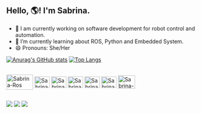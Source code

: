 ## Hello, 🌎! I'm Sabrina.

- 🔭 I am currently working on software development for robot control and automation.
- 🌱 I’m currently learning about ROS, Python and Embedded System. 
- 😄 Pronouns: She/Her

[![Anurag's GitHub stats](https://github-readme-stats.vercel.app/api?username=sabrinaacardoso&show_icons=true&theme=gruvbox)](https://github.com/anuraghazra/github-readme-stats)
[![Top Langs](https://github-readme-stats.vercel.app/api/top-langs/?username=sabrinaacardoso&layout=compact&theme=gruvbox)](https://github.com/anuraghazra/github-readme-stats)

<div style="display: inline_block"><br>
  <a href="https://www.ros.org/" target="_blank" rel="noreferrer"> <img align="center" src="https://upload.wikimedia.org/wikipedia/commons/b/bb/Ros_logo.svg" alt="Sabrina-Ros" width="70" height="40"/></a>
  <img align="center" alt="Sabrina-Python" height="30" width="40" src="https://cdn.jsdelivr.net/gh/devicons/devicon/icons/python/python-original.svg">
  <img align="center" alt="Sabrina-C++" height="30" width="40" src="https://cdn.jsdelivr.net/gh/devicons/devicon/icons/cplusplus/cplusplus-original.svg">
  <img align="center" alt="Sabrina-Ubuntu" height="30" width="40" src="https://cdn.jsdelivr.net/gh/devicons/devicon/icons/ubuntu/ubuntu-plain.svg">
  <img align="center" alt="Sabrina-Matlab" height="30" width="40" src="https://cdn.jsdelivr.net/gh/devicons/devicon/icons/matlab/matlab-original.svg">
  <img align="center" alt="Sabrina-rasp" height="30" width="40" src="https://cdn.jsdelivr.net/gh/devicons/devicon/icons/raspberrypi/raspberrypi-original.svg">
<img align="center" alt="Sabrina-docker" height="35" width="45" src="https://icongr.am/devicon/docker-original-wordmark.svg">
</div>

##
 
<div> 
   <a href="https://www.linkedin.com/in/sabrinaacardoso/" target="_blank"><img src="https://img.shields.io/badge/LinkedIn-0077B5?style=for-the-badge&logo=linkedin&logoColor=white" target="_blank"></a> 
  <a href = "mailto:sabrina.cardoso@ee.ufcg.edu.br"><img src="https://img.shields.io/badge/Gmail-D14836?style=for-the-badge&logo=gmail&logoColor=white" target="_blank"></a>
  <a href="http://lattes.cnpq.br/0525848721083971" target="_blank"><img src="https://user-images.githubusercontent.com/50504364/130326727-b3e9d761-5eff-4265-8b4c-a09ea5f6dbf9.png">
  
</div>

<!-- [![Readme Card](https://github-readme-stats.vercel.app/api/pin/?username=sabrinaacardoso&repo=Universal_Robots_ROS2_SmartFact)](https://github.com/sabrinaacardoso/Universal_Robots_ROS2_SmartFact)
[![Readme Card](https://github-readme-stats.vercel.app/api/pin/?username=sabrinaacardoso&repo=Rasboticas)](https://github.com/sabrinaacardoso/Rasboticas)
[![Readme Card](https://github-readme-stats.vercel.app/api/pin/?username=sabrinaacardoso&repo=Tecnicas-de-Programacao)](https://github.com/sabrinaacardoso/Tecnicas-de-Programacao) -->
  
<!--
**sabrinaacardoso/sabrinaacardoso** is a ✨ _special_ ✨ repository because its `README.md` (this file) appears on your GitHub profile.

Here are some ideas to get you started:

- 🔭 I am currently working on software development for robot control and automation.
- 🌱 I’m currently learning ROS, Python and Embedded System. 
- 👯 I’m looking to collaborate on ...
- 🤔 I’m looking for help with ...
- 💬 Ask me about ...
- 📫 How to reach me: ...
- 😄 Pronouns: she/her
- ⚡ Fun fact: ...
-->
